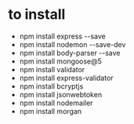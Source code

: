 # to install

- npm install express --save
- npm install nodemon --save-dev
- npm install body-parser --save
- npm install mongoose@5
- npm install validator
- npm install express-validator
- npm install bcryptjs
- npm install jsonwebtoken
- npm install nodemailer
- npm install morgan
